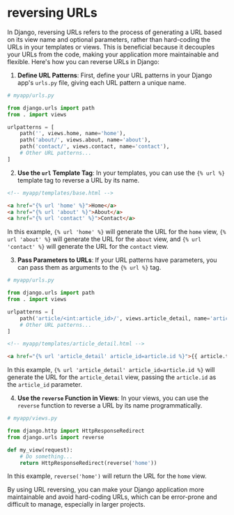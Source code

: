 # reversing URLs

In Django, reversing URLs refers to the process of generating a URL based on its view name and optional parameters, rather than hard-coding the URLs in your templates or views. This is beneficial because it decouples your URLs from the code, making your application more maintainable and flexible. Here's how you can reverse URLs in Django:

1. **Define URL Patterns**: First, define your URL patterns in your Django app's `urls.py` file, giving each URL pattern a unique name.

```python
# myapp/urls.py

from django.urls import path
from . import views

urlpatterns = [
    path('', views.home, name='home'),
    path('about/', views.about, name='about'),
    path('contact/', views.contact, name='contact'),
    # Other URL patterns...
]
```

2. **Use the `url` Template Tag**: In your templates, you can use the `{% url %}` template tag to reverse a URL by its name.

```html
<!-- myapp/templates/base.html -->

<a href="{% url 'home' %}">Home</a>
<a href="{% url 'about' %}">About</a>
<a href="{% url 'contact' %}">Contact</a>
```

In this example, `{% url 'home' %}` will generate the URL for the `home` view, `{% url 'about' %}` will generate the URL for the `about` view, and `{% url 'contact' %}` will generate the URL for the `contact` view.

3. **Pass Parameters to URLs**: If your URL patterns have parameters, you can pass them as arguments to the `{% url %}` tag.

```python
# myapp/urls.py

from django.urls import path
from . import views

urlpatterns = [
    path('article/<int:article_id>/', views.article_detail, name='article_detail'),
    # Other URL patterns...
]
```

```html
<!-- myapp/templates/article_detail.html -->

<a href="{% url 'article_detail' article_id=article.id %}">{{ article.title }}</a>
```

In this example, `{% url 'article_detail' article_id=article.id %}` will generate the URL for the `article_detail` view, passing the `article.id` as the `article_id` parameter.

4. **Use the `reverse` Function in Views**: In your views, you can use the `reverse` function to reverse a URL by its name programmatically.

```python
# myapp/views.py

from django.http import HttpResponseRedirect
from django.urls import reverse

def my_view(request):
    # Do something...
    return HttpResponseRedirect(reverse('home'))
```

In this example, `reverse('home')` will return the URL for the `home` view.

By using URL reversing, you can make your Django application more maintainable and avoid hard-coding URLs, which can be error-prone and difficult to manage, especially in larger projects.